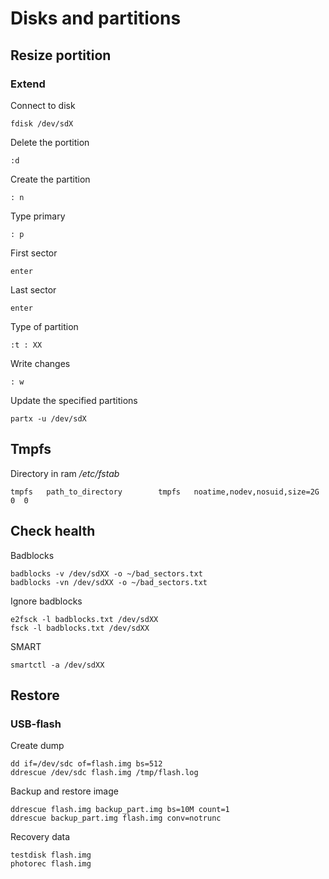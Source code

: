 # Disks and partitions
## Resize portition
### Extend

Connect to disk
```
fdisk /dev/sdX
```

Delete the portition
```
:d
```

Create the partition
```
: n
```

Type primary
```
: p
```

First sector
```
enter
```

Last sector
```
enter
```

Type of partition
```
:t : XX
```

Write changes
```
: w
```

Update the specified partitions
```
partx -u /dev/sdX
```

## Tmpfs

Directory in ram
_/etc/fstab_
```
tmpfs   path_to_directory        tmpfs   noatime,nodev,nosuid,size=2G          0  0
```

## Check health

Badblocks
```
badblocks -v /dev/sdXX -o ~/bad_sectors.txt
badblocks -vn /dev/sdXX -o ~/bad_sectors.txt
```

Ignore badblocks
```
e2fsck -l badblocks.txt /dev/sdXX
fsck -l badblocks.txt /dev/sdXX
```

SMART
```
smartctl -a /dev/sdXX
```

## Restore

### USB-flash

Create dump
```
dd if=/dev/sdc of=flash.img bs=512
ddrescue /dev/sdc flash.img /tmp/flash.log
```

Backup and restore image
```
ddrescue flash.img backup_part.img bs=10M count=1
ddrescue backup_part.img flash.img conv=notrunc
```

Recovery data
```
testdisk flash.img
photorec flash.img
```
